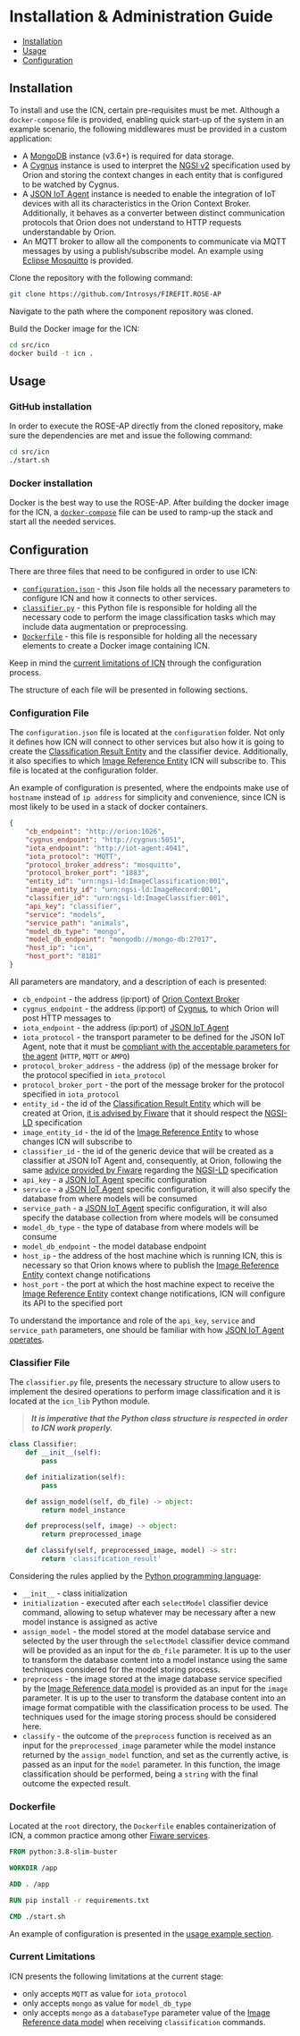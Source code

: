 # Installation & Administration Guide

- [Installation](#installation)
- [Usage](#usage)
- [Configuration](#configuration)

## Installation

To install and use the ICN, certain pre-requisites must be met. Although a `docker-compose` file is provided, enabling quick start-up of the system in an example scenario, the following middlewares must be provided in a custom application:

- A [MongoDB](https://www.mongodb.com/) instance (v3.6+) is required for data storage.
- A [Cygnus](https://fiware-cygnus.readthedocs.io/en/latest/https://fiware-cygnus.readthedocs.io/en/latest/) instance is used to interpret the [NGSI v2](https://fiware.github.io/specifications/ngsiv2/stable/) specification used by Orion and storing the context changes in each entity that is configured to be watched by Cygnus.
- A [JSON IoT Agent](https://fiware-iotagent-json.readthedocs.io/en/latest/) instance is needed to enable the integration of IoT devices with all its characteristics in the Orion Context Broker. Additionally, it behaves as a converter between distinct communication protocols that Orion does not understand to HTTP requests understandable by Orion.
- An MQTT broker to allow all the components to communicate via MQTT messages by using a publish/subscribe model. An example using [Eclipse Mosquitto](https://mosquitto.org/) is provided.

Clone the repository with the following command:

```bash
git clone https://github.com/Introsys/FIREFIT.ROSE-AP
```

Navigate to the path where the component repository was cloned.

Build the Docker image for the ICN:

```bash
cd src/icn
docker build -t icn .
```

## Usage

### GitHub installation

In order to execute the ROSE-AP directly from the cloned repository, make sure the dependencies are met and issue the following command:

```bash
cd src/icn
./start.sh
```

### Docker installation

Docker is the best way to use the ROSE-AP. After building the docker image for the ICN, a [`docker-compose`](../docker/docker-compose.yml) file can be used to ramp-up the stack and start all the needed services.

## Configuration

There are three files that need to be configured in order to use ICN:

- [`configuration.json`](#configuration-file) - this Json file holds all the necessary parameters to configure ICN and how it connects to other services.
- [`classifier.py`](#classifier-file) - this Python file is responsible for holding all the necessary code to perform the image classification tasks which may include data augmentation or preprocessing.
- [`Dockerfile`](#dockerfile) - this file is responsible for holding all the necessary elements to create a Docker image containing ICN.

Keep in mind the [current limitations of ICN](#24-current-limitations) through the configuration process.

The structure of each file will be presented in following sections.

### Configuration File

The `configuration.json` file is located at the `configuration` folder. Not only it defines how ICN will connect to other services but also how it is going to create the [Classification Result Entity](../data_models/classification_result.json) and the classifier device. Additionally, it also specifies to which [Image Reference Entity](../../gcn/data_models/image_reference.json) ICN will subscribe to. This file is located at the configuration folder.

An example of configuration is presented, where the endpoints make use of `hostname` instead of `ip address` for simplicity and convenience, since ICN is most likely to be used in a stack of docker containers.

```json
{
    "cb_endpoint": "http://orion:1026",
    "cygnus_endpoint": "http://cygnus:5051",
    "iota_endpoint": "http://iot-agent:4041",
    "iota_protocol": "MQTT",
    "protocol_broker_address": "mosquitto",
    "protocol_broker_port": "1883",
    "entity_id": "urn:ngsi-ld:ImageClassification:001",
    "image_entity_id": "urn:ngsi-ld:ImageRecord:001",
    "classifier_id": "urn:ngsi-ld:ImageClassifier:001",
    "api_key": "classifier",
    "service": "models",
    "service_path": "animals",
    "model_db_type": "mongo",
    "model_db_endpoint": "mongodb://mongo-db:27017",
    "host_ip": "icn",
    "host_port": "8181"
}
```

All parameters are mandatory, and a description of each is presented:

- `cb_endpoint` - the address (ip:port) of [Orion Context Broker](https://fiware-orion.readthedocs.io/en/master/)
- `cygnus_endpoint` - the address (ip:port) of [Cygnus](https://fiware-cygnus.readthedocs.io/en/latest/index.html), to which Orion will post HTTP messages to
- `iota_endpoint` - the address (ip:port) of [JSON IoT Agent](https://github.com/FIWARE/tutorials.IoT-Agent-JSON)
- `iota_protocol` - the transport parameter to be defined for the JSON IoT Agent, note that it must be [compliant with the acceptable parameters for the agent](https://github.com/FIWARE/tutorials.IoT-Agent-JSON) (`HTTP`, `MQTT` or `AMPQ`)
- `protocol_broker_address` - the address (ip) of the message broker for the protocol specified in `iota_protocol`
- `protocol_broker_port` - the port of the message broker for the protocol specified in `iota_protocol`
- `entity_id` - the id of the [Classification Result Entity](./data_models/classification_result.json) which will be created at Orion, [it is advised by Fiware](https://fiware-tutorials.readthedocs.io/en/latest/entity-relationships/index.html#creating-and-associating-data-entities) that it should respect the [NGSI-LD](https://www.etsi.org/deliver/etsi_gs/CIM/001_099/009/01.03.01_60/gs_cim009v010301p.pdf) specification
- `image_entity_id` - the id of the [Image Reference Entity](../GCN/data_models/image_reference.json) to whose changes ICN will subscribe to
- `classifier_id` - the id of the generic device that will be created as a classifier at JSON IoT Agent and, consequently, at Orion, following the same [advice provided by Fiware](https://fiware-tutorials.readthedocs.io/en/latest/entity-relationships/index.html#creating-and-associating-data-entities) regarding the [NGSI-LD](https://www.etsi.org/deliver/etsi_gs/CIM/001_099/009/01.03.01_60/gs_cim009v010301p.pdf) specification
- `api_key` - a [JSON IoT Agent](https://github.com/FIWARE/tutorials.IoT-Agent-JSON) specific configuration
- `service` - a [JSON IoT Agent](https://github.com/FIWARE/tutorials.IoT-Agent-JSON) specific configuration, it will also specify the database from where models will be consumed
- `service_path` - a [JSON IoT Agent](https://github.com/FIWARE/tutorials.IoT-Agent-JSON) specific configuration, it will also specify the database collection from where models will be consumed
- `model_db_type` - the type of database from where models will be consume
- `model_db_endpoint` - the model database endpoint
- `host_ip` - the address of the host machine which is running ICN, this is necessary so that Orion knows where to publish the [Image Reference Entity](../GCN/data_models/image_reference.json) context change notifications
- `host_port` - the port at which the host machine expect to receive the [Image Reference Entity](../GCN/data_models/image_reference.json) context change notifications, ICN will configure its API to the specified port

To understand the importance and role of the `api_key`, `service` and `service_path` parameters, one should be familiar with how [JSON IoT Agent operates](https://fiware-iotagent-json.readthedocs.io/en/latest/stepbystep/index.html).

### Classifier File

The `classifier.py` file, presents the necessary structure to allow users to implement the desired operations to perform image classification and it is located at the `icn_lib` Python module.

> ***It is imperative that the Python class structure is respected in order to ICN work properly.***

```python
class Classifier:
    def __init__(self):
        pass

    def initialization(self):
        pass

    def assign_model(self, db_file) -> object:
        return model_instance

    def preprocess(self, image) -> object:
        return preprocessed_image

    def classify(self, preprocessed_image, model) -> str:
        return 'classification_result'
```

Considering the rules applied by the [Python programming language](https://www.python.org/):

- `__init__` - class initialization
- `initialization` - executed after each `selectModel` classifier device command, allowing to setup whatever may be necessary after a new model instance is assigned as active
- `assign_model` - the model stored at the model database service and selected by the user through the `selectModel` classifier device command will be provided as an input for the `db_file` parameter. It is up to the user to transform the database content into a model instance using the same techniques considered for the model storing process.
- `preprocess` - the image stored at the image database service specified by the [Image Reference data model](../GCN/data_models/image_reference.json) is provided as an input for the `image` parameter. It is up to the user to transform the database content into an image format compatible with the classification process to be used. The techniques used for the image storing process should be considered here.
- `classify` - the outcome of the `preprocess` function is received as an input for the `preprocessed_image` parameter while the model instance returned by the `assign_model` function, and set as the currently active, is passed as an input for the `model` parameter. In this function, the image classification should be performed, being a `string` with the final outcome the expected result.

### Dockerfile

Located at the `root` directory, the `Dockerfile` enables containerization of ICN, a common practice among other [Fiware services](https://www.fiware.org/developers/catalogue/).

```dockerfile
FROM python:3.8-slim-buster

WORKDIR /app

ADD . /app

RUN pip install -r requirements.txt

CMD ./start.sh
```

An example of configuration is presented in the [usage example section](#5-usage-example).

### Current Limitations

ICN presents the following limitations at the current stage:

- only accepts `MQTT` as value for `iota_protocol`
- only accepts `mongo` as value for `model_db_type`
- only accepts `mongo` as a `databaseType` parameter value of the [Image Reference data model](../src/gcn/data_models/image_reference.json) when receiving `classification` commands.
